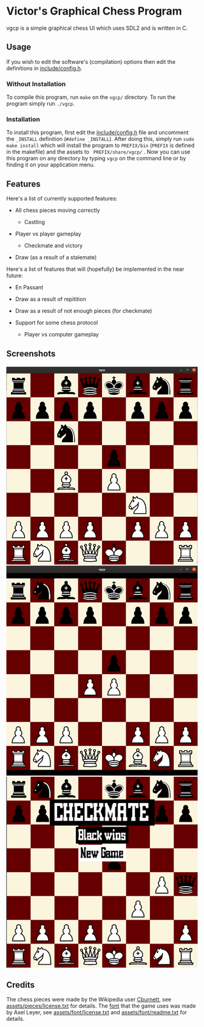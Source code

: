 # Victor's Graphical Chess Program

vgcp is a simple graphical chess UI which uses SDL2 and is written in C.

## Usage 

If you wish to edit the software's (compilation) options then edit the definitions in [include/config.h](include/config.h).

### Without Installation

To compile this program, run ``` make ``` on the ``` vgcp/ ``` directory. To run the program simply run ``` ./vgcp ```.

### Installation

To install this program, first edit the [include/config.h](include/config.h) file and uncomment the ``` _INSTALL ``` definition (``` #define _INSTALL ```). After doing this, simply run ``` sudo make install ``` which will install the program to ``` PREFIX/bin ``` (``` PREFIX ``` is defined in the makefile) and the assets to ``` PREFIX/share/vgcp/``` . Now you can use this program on any directory by typing ``` vgcp ``` on the command line or by finding it on your application menu.

## Features 

Here's a list of currently supported features:

- All chess pieces moving correctly

    - Castling

- Player vs player gameplay

    - Checkmate and victory

- Draw (as a result of a stalemate)


Here's a list of features that will (hopefully) be implemented in the near future:

- En Passant

- Draw as a result of repitition

- Draw as a result of  not enough pieces (for checkmate)

- Support for some chess protocol

    - Player vs computer gameplay

## Screenshots

### 
![Screenshot of vgcp on Ubuntu (GNOME), italian game](images/ss-ubuntu-opening-1.png)
![Screenshot of vgcp on Ubuntu (GNOME), queen's gambit](images/ss-ubuntu-opening-2.png)
![Screenshot of vgcp on Ubuntu (GNOME), fool's mate](images/ss-ubuntu-checkmate-1.png)

## Credits

The chess pieces were made by the Wikipedia user [Cburnett](https://en.wikipedia.org/wiki/User:Cburnett), see [assets/pieces/license.txt](assets/pieces/license.txt) for details. The [font](https://fontstruct.com/fontstructions/show/55273) that the game uses was made by Axel Leyer, see [assets/font/license.txt](assets/font/license.txt) and [assets/font/readme.txt](assets/font/readme.txt) for details.
